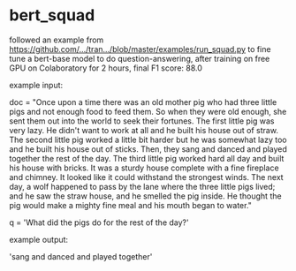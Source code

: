 # bert_squad

followed an example from
https://github.com/…/tran…/blob/master/examples/run_squad.py
to fine tune a bert-base model to do question-answering, after training on free GPU on Colaboratory for 2 hours, final F1 score: 88.0

example input:

doc = "Once upon a time there was an old mother pig who had three little pigs and not enough food to feed them. So when they were old enough, she sent them out into the world to seek their fortunes. The first little pig was very lazy. He didn't want to work at all and he built his house out of straw. The second little pig worked a little bit harder but he was somewhat lazy too and he built his house out of sticks. Then, they sang and danced and played together the rest of the day. The third little pig worked hard all day and built his house with bricks. It was a sturdy house complete with a fine fireplace and chimney. It looked like it could withstand the strongest winds. The next day, a wolf happened to pass by the lane where the three little pigs lived; and he saw the straw house, and he smelled the pig inside. He thought the pig would make a mighty fine meal and his mouth began to water."

q = 'What did the pigs do for the rest of the day?'

example output:

'sang and danced and played together'

